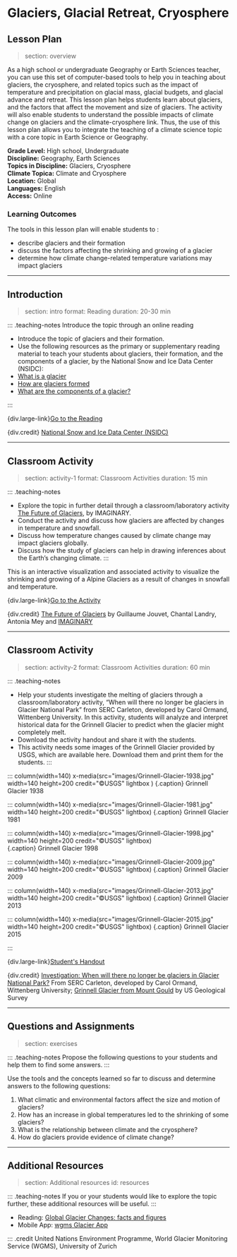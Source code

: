 # Glaciers, Glacial Retreat, Cryosphere

## Lesson Plan
> section: overview

As a high school or undergraduate Geography or Earth Sciences teacher, you can use this set of computer-based tools to help you in teaching about glaciers, the cryosphere, and related topics such as the impact of temperature and precipitation on glacial mass, glacial budgets, and glacial advance and retreat.
This lesson plan helps students learn about glaciers, and the factors that affect the movement and size of glaciers. The activity will also enable students to understand the possible impacts of climate change on glaciers and the climate-cryosphere link.
Thus, the use of this lesson plan allows you to integrate the teaching of a climate science topic with a core topic in Earth Science or Geography.

__Grade Level:__ High school, Undergraduate  
__Discipline:__ Geography, Earth Sciences  
__Topics in Discipline:__ Glaciers, Cryosphere  
__Climate Topica:__ Climate and Cryosphere  
__Location:__ Global  
__Languages:__ English  
__Access:__ Online


### Learning Outcomes

The tools in this lesson plan will enable students to :

* describe glaciers and their formation
* discuss the factors affecting the shrinking and growing of a glacier
* determine how climate change-related temperature variations may impact glaciers

---

## Introduction
> section: intro
> format: Reading
> duration: 20-30 min

::: .teaching-notes
Introduce the topic through an online reading

* Introduce the topic of glaciers and their formation.
* Use the following resources as the primary or supplementary reading material to teach your students about glaciers, their formation, and the components of a glacier, by the National Snow and Ice Data Center (NSIDC):
* [What is a glacier](https://nsidc.org/cryosphere/glaciers/questions/what.html)
* [How are glaciers formed]( https://nsidc.org/cryosphere/glaciers/questions/formed.html)
* [What are the components of a glacier?](https://nsidc.org/cryosphere/glaciers/questions/components.html)

:::
   
{div.large-link}[Go to the Reading](https://nsidc.org/cryosphere/glaciers/questions/what.html)


{div.credit}
[National Snow and Ice Data Center (NSIDC)](https://nsidc.org/cryosphere/glaciers)

---

## Classroom Activity
> section: activity-1
> format: Classroom Activities
> duration: 15 min


::: .teaching-notes
* Explore the topic in further detail through a classroom/laboratory activity [The Future of Glaciers](https://imaginary.org/program/future-of-glaciers-the-module), by IMAGINARY.
* Conduct the activity and discuss how glaciers are affected by changes in temperature and snowfall.
* Discuss how temperature changes caused by climate change may impact glaciers globally.
* Discuss how the study of glaciers can help in drawing inferences about the Earth’s changing climate.
:::

This is an interactive visualization and associated activity to visualize the shrinking and growing of a Alpine Glaciers as a result of changes in snowfall and temperature.

{div.large-link}[Go to the Activity](https://imaginary.org/program/future-of-glaciers-the-module)

{div.credit}
[The Future of Glaciers](https://imaginary.org/program/future-of-glaciers-the-module) by Guillaume Jouvet, Chantal Landry, Antonia Mey and [IMAGINARY](https://imaginary.org/)


---

## Classroom Activity
> section: activity-2
> format: Classroom Activities
> duration: 60 min

::: .teaching-notes
* Help your students investigate the melting of glaciers through a classroom/laboratory activity, “When will there no longer be glaciers in Glacier National Park” from SERC Carleton, developed by Carol Ormand, Wittenberg University. In this activity, students will analyze and interpret historical data for the Grinnell Glacier to predict when the glacier might completely melt. 
* Download the activity handout and share it with the students. 
* This activity needs some images of the Grinnell Glacier provided by USGS, which are available here. Download them and print them for the students.
:::

::: column(width=140)
	x-media(src="images/Grinnell-Glacier-1938.jpg" width=140 height=200 credit="©USGS" lightbox )
{.caption} Grinnell Glacier 1938

::: column(width=140)
    x-media(src="images/Grinnell-Glacier-1981.jpg" width=140 height=200 credit="©USGS" lightbox)
{.caption} Grinnell Glacier 1981

::: column(width=140)
    x-media(src="images/Grinnell-Glacier-1998.jpg" width=140 height=200 credit="©USGS" lightbox)	
{.caption} Grinnell Glacier 1998

::: column(width=140)
    x-media(src="images/Grinnell-Glacier-2009.jpg" width=140 height=200 credit="©USGS" lightbox)
{.caption} Grinnell Glacier 2009

::: column(width=140)
    x-media(src="images/Grinnell-Glacier-2013.jpg" width=140 height=200 credit="©USGS" lightbox)
{.caption} Grinnell Glacier 2013

::: column(width=140)
    x-media(src="images/Grinnell-Glacier-2015.jpg" width=140 height=200 credit="©USGS" lightbox)
{.caption} Grinnell Glacier 2015

:::

{div.large-link}[Student's Handout](/resources/glaciers/downloads/glacier_retreat_investigation.pdf)

{div.credit}
[Investigation: When will there no longer be glaciers in Glacier National Park?](https://serc.carleton.edu/quantskills/activities/glacial_retreat.html) From SERC Carleton, developed by Carol Ormand, Wittenberg University;
[Grinnell Glacier from Mount Gould](https://www.usgs.gov/centers/norock/science/grinnell-glacier-mount-gould?qt-science_center_objects=7#qt-science_center_objects) by US Geological Survey

---


## Questions and Assignments
> section: exercises

::: .teaching-notes
Propose the following questions to your students and help them to find some answers.
:::

Use the tools and the concepts learned so far to discuss and determine answers to the following questions:

1. What climatic and environmental factors affect the size and motion of glaciers?
2. How has an increase in global temperatures led to the shrinking of some glaciers?
3. What is the relationship between climate and the cryosphere?
4. How do glaciers provide evidence of climate change?

---

## Additional Resources
> section: Additional resources
> id: resources

::: .teaching-notes
If you or your students would like to explore the topic further, these additional resources will be useful.
:::

* Reading: [Global Glacier Changes: facts and figures](http://www.grid.unep.ch/glaciers/)
* Mobile App: [wgms Glacier App](https://wgms.ch/glacierapp/) 

::: .credit
United Nations Environment Programme, World Glacier Monitoring Service (WGMS), University of Zurich

